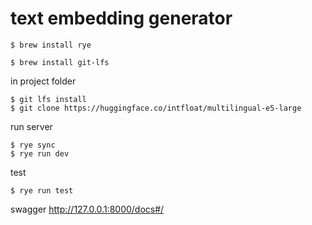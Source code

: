 # text embedding generator

```
$ brew install rye
```

```
$ brew install git-lfs
```

in project folder

```
$ git lfs install
$ git clone https://huggingface.co/intfloat/multilingual-e5-large
```

run server

```
$ rye sync
$ rye run dev
```

test

```
$ rye run test
```

swagger
http://127.0.0.1:8000/docs#/
